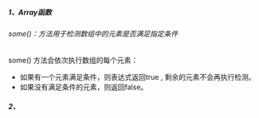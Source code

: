 #### 

##### 1、Array函数

###### some()：方法用于检测数组中的元素是否满足指定条件

some() 方法会依次执行数组的每个元素：

- 如果有一个元素满足条件，则表达式返回true , 剩余的元素不会再执行检测。
- 如果没有满足条件的元素，则返回false。

##### 2、